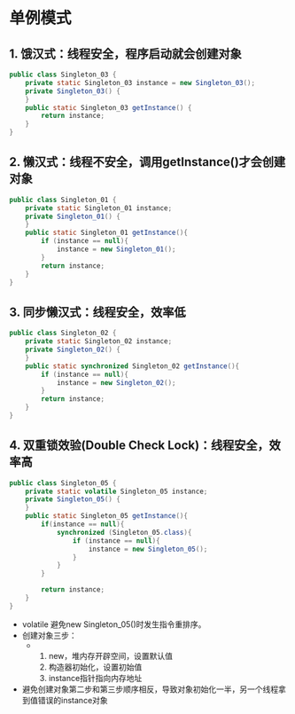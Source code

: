 # 单例模式

## 1. 饿汉式：线程安全，程序启动就会创建对象

```java
public class Singleton_03 {
    private static Singleton_03 instance = new Singleton_03();
    private Singleton_03() {
    }
    public static Singleton_03 getInstance() {
        return instance;
    }
}
```

## 2. 懒汉式：线程不安全，调用getInstance()才会创建对象

```java
public class Singleton_01 {
    private static Singleton_01 instance;
    private Singleton_01() {
    }
    public static Singleton_01 getInstance(){
        if (instance == null){
            instance = new Singleton_01();
        }
        return instance;
    }
}
```

## 3. 同步懒汉式：线程安全，效率低

```java
public class Singleton_02 {
    private static Singleton_02 instance;
    private Singleton_02() {
    }
    public static synchronized Singleton_02 getInstance(){
        if (instance == null){
            instance = new Singleton_02();
        }
        return instance;
    }
}
```

## 4. 双重锁效验(Double Check Lock)：线程安全，效率高

```java
public class Singleton_05 {
    private static volatile Singleton_05 instance;
    private Singleton_05() {
    }
    public static Singleton_05 getInstance(){
        if(instance == null){
            synchronized (Singleton_05.class){
                if (instance == null){
                    instance = new Singleton_05();
                }
            }
        }

        return instance;
    }
}
```

- volatile 避免new Singleton_05()时发生指令重排序。
- 创建对象三步：
  - 1. new，堆内存开辟空间，设置默认值
    2. 构造器初始化，设置初始值
    3. instance指针指向内存地址
- 避免创建对象第二步和第三步顺序相反，导致对象初始化一半，另一个线程拿到值错误的instance对象

